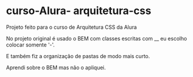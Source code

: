 # curso-Alura- arquitetura-css

Projeto feito para o curso de Arquitetura CSS da Alura

No projeto original é usado o BEM com classes escritas com \_\_ eu escolho colocar somente '-'.

E também fiz a organização de pastas de modo mais curto.

Aprendi sobre o BEM mas não o apliquei.
